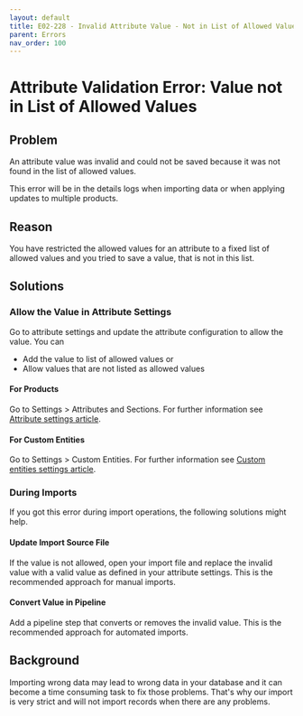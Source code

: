 ```yaml
---
layout: default
title: E02-228 - Invalid Attribute Value - Not in List of Allowed Values
parent: Errors
nav_order: 100
---
```


# Attribute Validation Error: Value not in List of Allowed Values

## Problem

An attribute value was invalid and could not be saved because it was not found in the list of allowed values.

This error will be in the details logs when importing data or when applying updates to multiple products.

## Reason

You have restricted the allowed values for an attribute to a fixed list of allowed values and you tried to save a value, that is not in this list.

## Solutions

### Allow the Value in Attribute Settings

Go to attribute settings and update the attribute configuration to allow the value. You can

* Add the value to list of allowed values or
* Allow values that are not listed as allowed values

#### For Products
Go to Settings > Attributes and Sections.
For further information see [Attribute settings article](../../settings/attributes.md).

#### For Custom Entities
Go to Settings > Custom Entities.
For further information see [Custom entities settings article](../../settings/custom-entities.md).

### During Imports
If you got this error during import operations, the following solutions might help.

#### Update Import Source File
If the value is not allowed, open your import file and replace the invalid value with a valid value as defined in your attribute settings. This is the recommended approach for manual imports.

#### Convert Value in Pipeline
Add a pipeline step that converts or removes the invalid value. This is the recommended approach for automated imports.

## Background

Importing wrong data may lead to wrong data in your database and it can become a time consuming task to fix those problems. That's why our import is very strict and will not import records when there are any problems.
